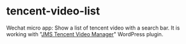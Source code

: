 # tencent-video-list
Wechat micro app: Show a list of tencent video with a search bar. It is working with "[JMS Tencent Video Manager](https://github.com/jamesliu668/jms-tencent-video-manager "JMS Tencent Video Manager")" WordPress plugin.
